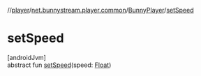 //[player](../../../index.md)/[net.bunnystream.player.common](../index.md)/[BunnyPlayer](index.md)/[setSpeed](set-speed.md)

# setSpeed

[androidJvm]\
abstract fun [setSpeed](set-speed.md)(speed: [Float](https://kotlinlang.org/api/latest/jvm/stdlib/kotlin/-float/index.html))
